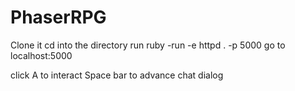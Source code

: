 # PhaserRPG

Clone it
cd into the directory
run ruby -run -e httpd . -p 5000
go to localhost:5000

click A to interact
Space bar to advance chat dialog
